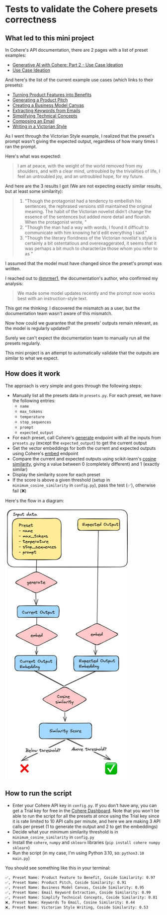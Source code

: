 # Tests to validate the Cohere presets correctness

## What led to this mini project

In Cohere's API documentation, there are 2 pages with a list of preset examples:
- [Generative AI with Cohere: Part 2 - Use Case Ideation](https://txt.cohere.com/generative-ai-part-2/?_gl=1*1q1feyq*_ga*MTUxMTc4MDM1OS4xNjk4NDA4Mzk0*_ga_CRGS116RZS*MTY5ODczNzQxNy4xMC4xLjE2OTg3NDE3NTMuNTMuMC4w)
- [Use Case Ideation](https://docs.cohere.com/docs/use-case-ideation)

And here's the list of the current example use cases (which links to their presets):
- [Turning Product Features into Benefits](https://dashboard.cohere.ai/playground/shared-preset?ref=Product-Feature-to-Benefit-kddeaq&{query}&__hstc=14363112.4c7496d8370c0fedd2ec614ad3b4b31f.1698408367010.1698737477922.1698739703142.15&__hssc=14363112.18.1698739703142&__hsfp=2413774647)
- [Generating a Product Pitch](https://dashboard.cohere.ai/playground/shared-preset?ref=Product-Pitch-8n7dkb&{query}&__hstc=14363112.4c7496d8370c0fedd2ec614ad3b4b31f.1698408367010.1698737477922.1698739703142.15&__hssc=14363112.18.1698739703142&__hsfp=2413774647)
- [Creating a Business Model Canvas](https://dashboard.cohere.ai/playground/shared-preset?ref=Business-Model-Canvas-55np7x&{query}&__hstc=14363112.4c7496d8370c0fedd2ec614ad3b4b31f.1698408367010.1698737477922.1698739703142.15&__hssc=14363112.18.1698739703142&__hsfp=2413774647)
- [Extracting Keywords from Emails](https://dashboard.cohere.ai/playground/shared-preset?ref=Email-Keyword-Extraction-5ghcwn&{query}&__hstc=14363112.4c7496d8370c0fedd2ec614ad3b4b31f.1698408367010.1698737477922.1698739703142.15&__hssc=14363112.18.1698739703142&__hsfp=2413774647)
- [Simplifying Technical Concepts](https://dashboard.cohere.ai/playground/shared-preset?ref=Simplify-Technical-Concepts-tcjifr&{query}&__hstc=14363112.4c7496d8370c0fedd2ec614ad3b4b31f.1698408367010.1698737477922.1698739703142.15&__hssc=14363112.18.1698739703142&__hsfp=2413774647)
- [Composing an Email](https://dashboard.cohere.ai/playground/shared-preset?ref=Keywords-to-Email-egyyi5&{query}&__hstc=14363112.4c7496d8370c0fedd2ec614ad3b4b31f.1698408367010.1698737477922.1698739703142.15&__hssc=14363112.18.1698739703142&__hsfp=2413774647)
- [Writing in a Victorian Style](https://dashboard.cohere.ai/playground/shared-preset?ref=Victorian-Style-Writing-1zgye4&{query}&__hstc=14363112.4c7496d8370c0fedd2ec614ad3b4b31f.1698408367010.1698737477922.1698739703142.15&__hssc=14363112.18.1698739703142&__hsfp=2413774647)

As I went through the Victorian Style example, I realized that the preset's prompt wasn't giving the expected output, regardless of how many times I ran the prompt.

Here's what was expected:

> I am at peace, with the weight of the world removed from my shoulders, and with a clear mind, untroubled by the trivialities of life, I feel an untroubled joy, and an untroubled hope, for my future.

And here are the 3 results I got (We are not expecting exactly similar results, but at least some similarity):

> 1. "Though the protagonist had a tendency to embellish his sentences, the rephrased versions still maintained the original meaning. The habit of the Victorian novelist didn't change the essence of the sentences but added more detail and flourish. When the protagonist wrote, "
> 2. "Though the man had a way with words, I found it difficult to communicate with him knowing he'd edit everything I said."
> 3. "Though the literary floridness of the Victorian novelist's style is certainly a bit ostentatious and overexaggerated, it seems that it was perhaps a bit much to characterize those whom you refer to as "

I assumed that the model must have changed since the preset's prompt was written.

I reached out to [@mrmer1](https://github.com/mrmer1), the documentation's author, who confirmed my analysis:

> We made some model updates recently and the prompt now works best with an instruction-style text.

This got me thinking: I discovered the mismatch as a user, but the documentation team wasn't aware of this mismatch.

Now how could we guarantee that the presets' outputs remain relevant, as the model is regularly updated?

Surely we can't expect the documentation team to manually run all the presets regularly.

This mini project is an attempt to automatically validate that the outputs are similar to what we expect.

## How does it work

The approach is very simple and goes through the following steps:
- Manually list all the presets data in `presets.py`. For each preset, we have the following entries:
   - `name`
   - `max_tokens`
   - `temperature`
   - `stop_sequences`
   - `prompt`
   - `expected_output`
- For each preset, call Cohere's [generate](https://docs.cohere.com/reference/generate) endpoint with all the inputs from `presets.py` (except the `expected_output`) to get the current output
- Get the vector embeddings for both the current and expected outputs using Cohere's [embed](https://docs.cohere.com/reference/embed) endpoint
- Compare the current and expected outputs using scikit-learn's [cosine similarity](https://scikit-learn.org/stable/modules/generated/sklearn.metrics.pairwise.cosine_similarity.html), giving a value between 0 (completely different) and 1 (exactly similar)
- Display the similarity score for each preset
- If the score is above a given threshold (setup in `minimum_cosine_similarity` in `config.py`), pass the test (✅), otherwise fail (❌)

Here's the flow in a diagram:

<img src="./Diagram.png" width="400">

## How to run the script

- Enter your Cohere API key in `config.py`. If you don't have any, you can get a Trial key for free in the [Cohere Dashboard](https://dashboard.cohere.com/api-keys). Note that you won't be able to run the script for all the presets at once using the Trial key since it is rate limited to 10 API calls per minute, and here we are making 3 API calls per preset (1 to generate the output and 2 to get the embeddings)
- Decide what your minimum similarity threshold is in `minimum_cosine_similarity` in `config.py`
- Install the `cohere`, `numpy` and `sklearn` libraries (`pip install cohere numpy sklearn`)
- Run the script (in my case, I'm using Python 3.10, so: `python3.10 main.py`)

You should see something like this in your terminal:

```
✅, Preset Name: Product Feature to Benefit, Coside Similarity: 0.97
✅, Preset Name: Product Pitch, Coside Similarity: 0.91
✅, Preset Name: Business Model Canvas, Coside Similarity: 0.95
✅, Preset Name: Email Keyword Extraction, Coside Similarity: 0.99
✅, Preset Name: Simplify Technical Concepts, Coside Similarity: 0.81
❌, Preset Name: Keywords To Email, Cosine Similarity: 0.44
❌, Preset Name: Victorian Style Writing, Coside Similarity: 0.53
```
